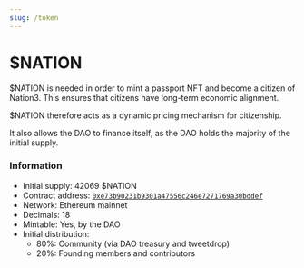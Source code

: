 ```yaml
---
slug: /token
---
```


# $NATION

$NATION is needed in order to mint a passport NFT and become a citizen of Nation3. This ensures that citizens have long-term economic alignment.

$NATION therefore acts as a dynamic pricing mechanism for citizenship.

It also allows the DAO to finance itself, as the DAO holds the majority of the initial supply.

### Information

- Initial supply: 42069 $NATION
- Contract address: [`0xe73b90231b9301a47556c246e7271769a30bddef`](https://etherscan.io/token/0xe73b90231b9301a47556c246e7271769a30bddef)
- Network: Ethereum mainnet
- Decimals: 18
- Mintable: Yes, by the DAO
- Initial distribution:
  - 80%: Community (via DAO treasury and tweetdrop)
  - 20%: Founding members and contributors
